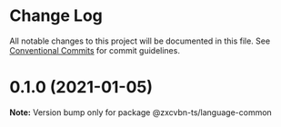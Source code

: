 # Change Log

All notable changes to this project will be documented in this file.
See [Conventional Commits](https://conventionalcommits.org) for commit guidelines.

# 0.1.0 (2021-01-05)

**Note:** Version bump only for package @zxcvbn-ts/language-common
